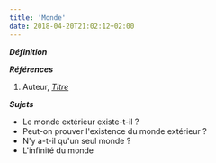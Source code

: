 ```yaml
---
title: 'Monde'
date: 2018-04-20T21:02:12+02:00
---
```


***Définition*** 

>

***Références***

1. Auteur, <u>*Titre*</u>

***Sujets***

- Le monde extérieur existe-t-il ?
- Peut-on prouver l'existence du monde extérieur ?
- N'y a-t-il qu'un seul monde ?
- L'infinité du monde
